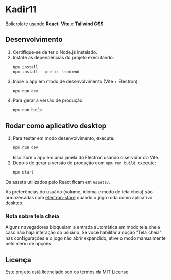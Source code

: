 # Kadir11

Boilerplate usando **React**, **Vite** e **Tailwind CSS**.

## Desenvolvimento

1. Certifique-se de ter o Node.js instalado.
2. Instale as dependências do projeto executando:
   ```bash
   npm install
   npm install --prefix frontend
   ```
3. Inicie o app em modo de desenvolvimento (Vite + Electron):
   ```bash
   npm run dev
   ```
4. Para gerar a versão de produção:
   ```bash
   npm run build
   ```

## Rodar como aplicativo desktop

1. Para testar em modo desenvolvimento, execute:
   ```bash
   npm run dev
   ```
   Isso abre o app em uma janela do Electron usando o servidor do Vite.
2. Depois de gerar a versão de produção com `npm run build`, execute:
   ```bash
   npm start
   ```

Os assets utilizados pelo React ficam em `Assets/`.

As preferências do usuário (volume, idioma e modo de tela cheia) são
armazenadas com [electron-store](https://github.com/sindresorhus/electron-store)
quando o jogo roda como aplicativo desktop.

### Nota sobre tela cheia

Alguns navegadores bloqueiam a entrada automática em modo tela cheia caso não
haja interação do usuário. Se você habilitar a opção "Tela cheia" nas
configurações e o jogo não abrir expandido, ative o modo manualmente pelo
menu de opções.

## Licença

Este projeto está licenciado sob os termos da [MIT License](LICENSE).

